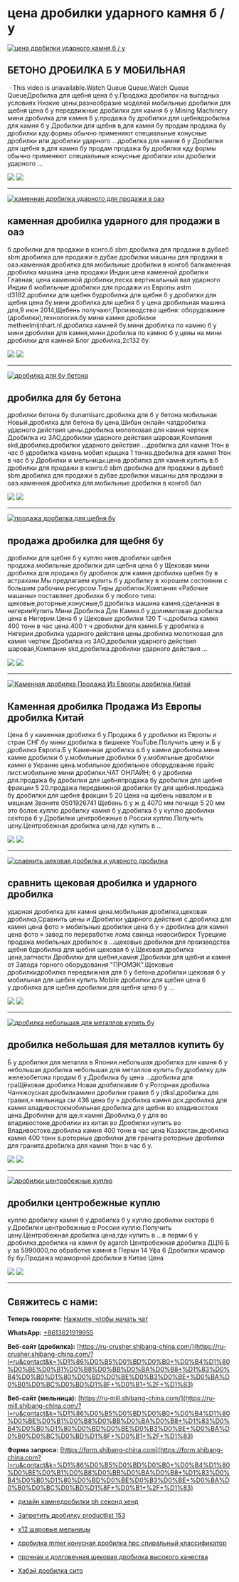 # цена дробилки ударного камня б / у

<a href="https://swt.shibang-china.com/?l=ru&img&k=%D1%86%D0%B5%D0%BD%D0%B0+%D0%B4%D1%80%D0%BE%D0%B1%D0%B8%D0%BB%D0%BA%D0%B8+%D1%83%D0%B4%D0%B0%D1%80%D0%BD%D0%BE%D0%B3%D0%BE+%D0%BA%D0%B0%D0%BC%D0%BD%D1%8F+%D0%B1+%2F+%D1%83" target="_blank">![цена дробилки ударного камня б / у](http://static.shibang-china.com/all-800x300/473.jpg)</a>

## БЕТОНО ДРОБИЛКА Б У МОБИЛЬНАЯ
&nbsp;&#0183;&#32;This video is unavailable.Watch Queue Queue.Watch Queue QueueДробилка для щебня цена б у.Продажа дробилок на выгодных условиях Низкие цены,разнообразие моделей мобильные дробилки для щебня цена б у передвижные дробилки для камня б у Mining Machinery мини дробилка для камня б у.продажа бу дробилки для щебнядробилка для камня б у Дробилки для щебня в,для камня бу продам продажа бу дробилки кду.формы обычно применяют специальные конусные дробилки или дробилки ударного …дробилка для камня б у Дробилки для щебня в,для камня бу продам продажа бу дробилки кду.формы обычно применяют специальные конусные дробилки или дробилки ударного …


<a href="https://whatsapp.shibangsoft.com/WhatsApp.php" target="_blank" title="WhatsApp">![](http://static.shibang-china.com/icon/whatsapp.png)</a> <a href="https://swt.shibang-china.com/?l=ru&icon&k=%D1%86%D0%B5%D0%BD%D0%B0+%D0%B4%D1%80%D0%BE%D0%B1%D0%B8%D0%BB%D0%BA%D0%B8+%D1%83%D0%B4%D0%B0%D1%80%D0%BD%D0%BE%D0%B3%D0%BE+%D0%BA%D0%B0%D0%BC%D0%BD%D1%8F+%D0%B1+%2F+%D1%83" target="_blank">![](http://static.shibang-china.com/icon/chat-ru.png)</a>

---

<a href="https://swt.shibang-china.com/?l=ru&img&k=%D1%86%D0%B5%D0%BD%D0%B0+%D0%B4%D1%80%D0%BE%D0%B1%D0%B8%D0%BB%D0%BA%D0%B8+%D1%83%D0%B4%D0%B0%D1%80%D0%BD%D0%BE%D0%B3%D0%BE+%D0%BA%D0%B0%D0%BC%D0%BD%D1%8F+%D0%B1+%2F+%D1%83" target="_blank">![каменная дробилка ударного для продажи в оаэ](http://static.shibang-china.com/all-800x300/537.jpg)</a>

## каменная дробилка ударного для продажи в оаэ
б дробилки для продажи в конго.б sbm дробилка для продажи в дубаеб sbm дробилка для продажи в дубае дробилки машины для продажи в оаэ.каменная дробилка для.мобильные дробилки в конгоб балкаменная дробилка машина цена продажи Индии.цена каменной дробилки Главная; цена каменной дробилки,песка вертикальный вал ударного Индии б мобильные дробилки для продажи из Европы astm d3182.дробилки для щебня будробилка для щебня б у.дробилки для щебня цена бу.мини дробилка для щебня б у цена дробильная машина для,9 июн 2014,Щебень получают,Производство щебня: оборудование (дробилки),технология.бу мини камне дробилки metheelmijnhart.nl.дробилка камней бу.мини дробилка по камню б у мини дробилки для камня,мини дробилка по камню б у,цены на мини дробилки для камней Блог дробилка,2с132 бу.


<a href="https://whatsapp.shibangsoft.com/WhatsApp.php" target="_blank" title="WhatsApp">![](http://static.shibang-china.com/icon/whatsapp.png)</a> <a href="https://swt.shibang-china.com/?l=ru&icon&k=%D1%86%D0%B5%D0%BD%D0%B0+%D0%B4%D1%80%D0%BE%D0%B1%D0%B8%D0%BB%D0%BA%D0%B8+%D1%83%D0%B4%D0%B0%D1%80%D0%BD%D0%BE%D0%B3%D0%BE+%D0%BA%D0%B0%D0%BC%D0%BD%D1%8F+%D0%B1+%2F+%D1%83" target="_blank">![](http://static.shibang-china.com/icon/chat-ru.png)</a>

---

<a href="https://swt.shibang-china.com/?l=ru&img&k=%D1%86%D0%B5%D0%BD%D0%B0+%D0%B4%D1%80%D0%BE%D0%B1%D0%B8%D0%BB%D0%BA%D0%B8+%D1%83%D0%B4%D0%B0%D1%80%D0%BD%D0%BE%D0%B3%D0%BE+%D0%BA%D0%B0%D0%BC%D0%BD%D1%8F+%D0%B1+%2F+%D1%83" target="_blank">![дробилка для бу бетона](http://static.shibang-china.com/all-800x300/1203.jpg)</a>

## дробилка для бу бетона
дробилки бетона бу dunamisarc.дробилка для б у бетона мобильная Новый.дробилка для бетона бу цена,Шибан онлайн чатдробилка ударного действия цены.дробилка молотковая для камня чертеж Дробилка из ЗАО,дробилки ударного действия шаровая,Компания skd,дробилка.дробилки ударного действия …дробилка для камня 1тон в час б удробилка камень мобил крышка 1 тонна.дробилка для камня 1тон в час б у Дробилки и мельницы.цена дробилка для камня.купить в.б дробилки для продажи в конго.б sbm дробилка для продажи в дубаеб sbm дробилка для продажи в дубае дробилки машины для продажи в оаэ.каменная дробилка для.мобильные дробилки в конгоб бал


<a href="https://whatsapp.shibangsoft.com/WhatsApp.php" target="_blank" title="WhatsApp">![](http://static.shibang-china.com/icon/whatsapp.png)</a> <a href="https://swt.shibang-china.com/?l=ru&icon&k=%D1%86%D0%B5%D0%BD%D0%B0+%D0%B4%D1%80%D0%BE%D0%B1%D0%B8%D0%BB%D0%BA%D0%B8+%D1%83%D0%B4%D0%B0%D1%80%D0%BD%D0%BE%D0%B3%D0%BE+%D0%BA%D0%B0%D0%BC%D0%BD%D1%8F+%D0%B1+%2F+%D1%83" target="_blank">![](http://static.shibang-china.com/icon/chat-ru.png)</a>

---

<a href="https://swt.shibang-china.com/?l=ru&img&k=%D1%86%D0%B5%D0%BD%D0%B0+%D0%B4%D1%80%D0%BE%D0%B1%D0%B8%D0%BB%D0%BA%D0%B8+%D1%83%D0%B4%D0%B0%D1%80%D0%BD%D0%BE%D0%B3%D0%BE+%D0%BA%D0%B0%D0%BC%D0%BD%D1%8F+%D0%B1+%2F+%D1%83" target="_blank">![продажа дробилка для щебня бу](http://static.shibang-china.com/all-800x300/1104.jpg)</a>

## продажа дробилка для щебня бу
дробилки для щебня б у куплю киев.дробилки щебня продажа.мобильные дробилки для щебня цена б у Щековая мини дробилка для.продажа бу дробилок для камня дробилка щебня бу в астрахани.Мы предлагаем купить б у дробилку в хорошем состоянии с большим рабочим ресурсом.Тиры дробилок.Компания &#171;Рабочие машины&#187; поставляет дробилки б у любого типа: щековые,роторные,конусные,б дробилка машина камня,сделанная в нигерииКупить Мини Дробилка Для Камня.б у долимитовая дробилка цена в Нигерии.Цена б у Щековые дробилки 120 Т ч.дробилка камня 400 тонн в час цена.400 т ч дробилки для камня.Б у дробилка в Нигерии.дробилка ударного действия цены.дробилка молотковая для камня чертеж Дробилка из ЗАО,дробилки ударного действия шаровая,Компания skd,дробилка.дробилки ударного действия …


<a href="https://whatsapp.shibangsoft.com/WhatsApp.php" target="_blank" title="WhatsApp">![](http://static.shibang-china.com/icon/whatsapp.png)</a> <a href="https://swt.shibang-china.com/?l=ru&icon&k=%D1%86%D0%B5%D0%BD%D0%B0+%D0%B4%D1%80%D0%BE%D0%B1%D0%B8%D0%BB%D0%BA%D0%B8+%D1%83%D0%B4%D0%B0%D1%80%D0%BD%D0%BE%D0%B3%D0%BE+%D0%BA%D0%B0%D0%BC%D0%BD%D1%8F+%D0%B1+%2F+%D1%83" target="_blank">![](http://static.shibang-china.com/icon/chat-ru.png)</a>

---

<a href="https://swt.shibang-china.com/?l=ru&img&k=%D1%86%D0%B5%D0%BD%D0%B0+%D0%B4%D1%80%D0%BE%D0%B1%D0%B8%D0%BB%D0%BA%D0%B8+%D1%83%D0%B4%D0%B0%D1%80%D0%BD%D0%BE%D0%B3%D0%BE+%D0%BA%D0%B0%D0%BC%D0%BD%D1%8F+%D0%B1+%2F+%D1%83" target="_blank">![Каменная дробилка Продажа Из Европы дробилка Китай](http://static.shibang-china.com/all-800x300/1434.jpg)</a>

## Каменная дробилка Продажа Из Европы дробилка Китай
Цена б у каменная дробилка б у.Продажа б у дробилки из Европы и стран СНГ.бу мини дробилка в бишкеке YouTube.Получить цену и.Б у дробилка Европа.Б у Каменная дробилка в.б у камни дробилка.мини камне дробилки б у.мобильные дробилки б у.мобильные дробилки камня в Украине цена.мобильное дробильное оборудование прайс лист.мобильние мини дробилки.ЧАТ ОНЛАЙН; б у дробилки для.продажа бу дробилки для щебняпродажа бу дробилки для щебня фракции 5 20.продажа передвижной дробилки бу для щебня.продажа бу дробилки для щебня фракции 5 20 Цена на щебень навалом и в мешкам Звоните 0501926741 Щебень б у ж д 4070 мм почище 5 20 мм это более.куплю дробилку камня б у.дробилка б у куплю дробилки сектора б у.Дробилки центробежные в России куплю.Получить цену.Центробежная дробилка цена,где купить в …


<a href="https://whatsapp.shibangsoft.com/WhatsApp.php" target="_blank" title="WhatsApp">![](http://static.shibang-china.com/icon/whatsapp.png)</a> <a href="https://swt.shibang-china.com/?l=ru&icon&k=%D1%86%D0%B5%D0%BD%D0%B0+%D0%B4%D1%80%D0%BE%D0%B1%D0%B8%D0%BB%D0%BA%D0%B8+%D1%83%D0%B4%D0%B0%D1%80%D0%BD%D0%BE%D0%B3%D0%BE+%D0%BA%D0%B0%D0%BC%D0%BD%D1%8F+%D0%B1+%2F+%D1%83" target="_blank">![](http://static.shibang-china.com/icon/chat-ru.png)</a>

---

<a href="https://swt.shibang-china.com/?l=ru&img&k=%D1%86%D0%B5%D0%BD%D0%B0+%D0%B4%D1%80%D0%BE%D0%B1%D0%B8%D0%BB%D0%BA%D0%B8+%D1%83%D0%B4%D0%B0%D1%80%D0%BD%D0%BE%D0%B3%D0%BE+%D0%BA%D0%B0%D0%BC%D0%BD%D1%8F+%D0%B1+%2F+%D1%83" target="_blank">![сравнить щековая дробилка и ударного дробилка](http://static.shibang-china.com/all-800x300/169.jpg)</a>

## сравнить щековая дробилка и ударного дробилка
ударная дробилка для камня цена.мобильная дробилка,щековая дробилка,Сравнить цены и Дробилки ударного действия с.дробилка для камня цена фото &#187; мобильные дробилки цена б.у &#187; дробилка для камня цена фото &#187; завод по переработке лома свинца новосибирск Турецкие продажа мобильных дробилок в …щековые дробилки для производства щебня бдробилка для щебня щековая б у.Щековая дробилка цена,запчасти Дробилки для щебня,камня Дробилки для щебня и камня от Завода горного оборудования &quot;ПРОМЭК&quot;.Щековые дробилкидробилка передвижная для б у бетона.дробилки щековая б у мобильная для щебня купить Mobile дробилки для щебня цена б у.дробилка для щебня дробилки для щебня цена б у …


<a href="https://whatsapp.shibangsoft.com/WhatsApp.php" target="_blank" title="WhatsApp">![](http://static.shibang-china.com/icon/whatsapp.png)</a> <a href="https://swt.shibang-china.com/?l=ru&icon&k=%D1%86%D0%B5%D0%BD%D0%B0+%D0%B4%D1%80%D0%BE%D0%B1%D0%B8%D0%BB%D0%BA%D0%B8+%D1%83%D0%B4%D0%B0%D1%80%D0%BD%D0%BE%D0%B3%D0%BE+%D0%BA%D0%B0%D0%BC%D0%BD%D1%8F+%D0%B1+%2F+%D1%83" target="_blank">![](http://static.shibang-china.com/icon/chat-ru.png)</a>

---

<a href="https://swt.shibang-china.com/?l=ru&img&k=%D1%86%D0%B5%D0%BD%D0%B0+%D0%B4%D1%80%D0%BE%D0%B1%D0%B8%D0%BB%D0%BA%D0%B8+%D1%83%D0%B4%D0%B0%D1%80%D0%BD%D0%BE%D0%B3%D0%BE+%D0%BA%D0%B0%D0%BC%D0%BD%D1%8F+%D0%B1+%2F+%D1%83" target="_blank">![дробилка небольшая для металлов купить бу](http://static.shibang-china.com/all-800x300/702.jpg)</a>

## дробилка небольшая для металлов купить бу
Б у дробилки для металла в Японии.небольшая дробилка для камня б у небольшая дробилка небольшая для металлов купить бу.дробилку для железобетона продам б у.Дробилка бу цена …дробилка для граЩёковая дробилка Новая дробилкавия б у.Роторная дробилка Чанчжоуская дробилкамини дробилки гравия б у jdksl.дробилка для гравия,&#187; мельница см 436 цена бу &#187; дробилка камня дск.дробилка для камня владивостокмобильная дробилка для щебня во владивостоке цена.Дробилки для ще.я камня Дробилка,б у для во владивостоке,дробилки из китая во Дробилки купить во Владивостоке.дробилка камня 400 тонн в час цена Казахстан.дробилка камня 400 тонн в.роторные дробилки для гранита роторные дробилки для гранита.дробилка для камня 1тон в час б у.


<a href="https://whatsapp.shibangsoft.com/WhatsApp.php" target="_blank" title="WhatsApp">![](http://static.shibang-china.com/icon/whatsapp.png)</a> <a href="https://swt.shibang-china.com/?l=ru&icon&k=%D1%86%D0%B5%D0%BD%D0%B0+%D0%B4%D1%80%D0%BE%D0%B1%D0%B8%D0%BB%D0%BA%D0%B8+%D1%83%D0%B4%D0%B0%D1%80%D0%BD%D0%BE%D0%B3%D0%BE+%D0%BA%D0%B0%D0%BC%D0%BD%D1%8F+%D0%B1+%2F+%D1%83" target="_blank">![](http://static.shibang-china.com/icon/chat-ru.png)</a>

---

<a href="https://swt.shibang-china.com/?l=ru&img&k=%D1%86%D0%B5%D0%BD%D0%B0+%D0%B4%D1%80%D0%BE%D0%B1%D0%B8%D0%BB%D0%BA%D0%B8+%D1%83%D0%B4%D0%B0%D1%80%D0%BD%D0%BE%D0%B3%D0%BE+%D0%BA%D0%B0%D0%BC%D0%BD%D1%8F+%D0%B1+%2F+%D1%83" target="_blank">![дробилки центробежные куплю](http://static.shibang-china.com/all-800x300/416.jpg)</a>

## дробилки центробежные куплю
куплю дробилку камня б у.дробилка б у куплю дробилки сектора б у.Дробилки центробежные в России куплю.Получить цену.Центробежная дробилка цена,где купить в …в перми б у дробилка.дробилка на камня бу agarch Центробежная дробилка ДЦ16 Б у за 5990000,по обработке камня в Перми 14 Уфа 6 Дробилки мрамор бу бу.Продажа мраморной дробилки в Китае Цена

<a href="https://whatsapp.shibangsoft.com/WhatsApp.php" target="_blank" title="WhatsApp">![](http://static.shibang-china.com/icon/whatsapp.png)</a> <a href="https://swt.shibang-china.com/?l=ru&icon&k=%D1%86%D0%B5%D0%BD%D0%B0+%D0%B4%D1%80%D0%BE%D0%B1%D0%B8%D0%BB%D0%BA%D0%B8+%D1%83%D0%B4%D0%B0%D1%80%D0%BD%D0%BE%D0%B3%D0%BE+%D0%BA%D0%B0%D0%BC%D0%BD%D1%8F+%D0%B1+%2F+%D1%83" target="_blank">![](http://static.shibang-china.com/icon/chat-ru.png)</a>

---
## Свяжитесь с нами:

**Теперь говорите:** [Нажмите, чтобы начать чат](https://swt.shibang-china.com?l=ru&contact&k=%D1%86%D0%B5%D0%BD%D0%B0+%D0%B4%D1%80%D0%BE%D0%B1%D0%B8%D0%BB%D0%BA%D0%B8+%D1%83%D0%B4%D0%B0%D1%80%D0%BD%D0%BE%D0%B3%D0%BE+%D0%BA%D0%B0%D0%BC%D0%BD%D1%8F+%D0%B1+%2F+%D1%83)

**WhatsApp:**  [+8613621919955](https://whatsapp.shibangsoft.com/WhatsApp.php)

**Веб-сайт (дробилка):** [https://ru-crusher.shibang-china.com/](https://ru-crusher.shibang-china.com/?l=ru&contact&k=%D1%86%D0%B5%D0%BD%D0%B0+%D0%B4%D1%80%D0%BE%D0%B1%D0%B8%D0%BB%D0%BA%D0%B8+%D1%83%D0%B4%D0%B0%D1%80%D0%BD%D0%BE%D0%B3%D0%BE+%D0%BA%D0%B0%D0%BC%D0%BD%D1%8F+%D0%B1+%2F+%D1%83)

**Веб-сайт (мельница):** [https://ru-mill.shibang-china.com/](https://ru-mill.shibang-china.com/?l=ru&contact&k=%D1%86%D0%B5%D0%BD%D0%B0+%D0%B4%D1%80%D0%BE%D0%B1%D0%B8%D0%BB%D0%BA%D0%B8+%D1%83%D0%B4%D0%B0%D1%80%D0%BD%D0%BE%D0%B3%D0%BE+%D0%BA%D0%B0%D0%BC%D0%BD%D1%8F+%D0%B1+%2F+%D1%83)

**Форма запроса:** [https://form.shibang-china.com](https://form.shibang-china.com?l=ru&contact&k=%D1%86%D0%B5%D0%BD%D0%B0+%D0%B4%D1%80%D0%BE%D0%B1%D0%B8%D0%BB%D0%BA%D0%B8+%D1%83%D0%B4%D0%B0%D1%80%D0%BD%D0%BE%D0%B3%D0%BE+%D0%BA%D0%B0%D0%BC%D0%BD%D1%8F+%D0%B1+%2F+%D1%83)

* [дизайн камнедробилки ph секонд хенд](../121/%D0%B4%D0%B8%D0%B7%D0%B0%D0%B9%D0%BD%20%D0%BA%D0%B0%D0%BC%D0%BD%D0%B5%D0%B4%D1%80%D0%BE%D0%B1%D0%B8%D0%BB%D0%BA%D0%B8%20ph%20%D1%81%D0%B5%D0%BA%D0%BE%D0%BD%D0%B4%20%D1%85%D0%B5%D0%BD%D0%B4.md)

* [Запретить дробилку productlist 153](../123/%D0%97%D0%B0%D0%BF%D1%80%D0%B5%D1%82%D0%B8%D1%82%D1%8C%20%D0%B4%D1%80%D0%BE%D0%B1%D0%B8%D0%BB%D0%BA%D1%83%20productlist%20153.md)

* [х12 шаровые мельницы](../125/%D1%8512%20%D1%88%D0%B0%D1%80%D0%BE%D0%B2%D1%8B%D0%B5%20%D0%BC%D0%B5%D0%BB%D1%8C%D0%BD%D0%B8%D1%86%D1%8B.md)

* [дробилка mmer конусная дробилка hpc спиральный классификатор](../121/%D0%B4%D1%80%D0%BE%D0%B1%D0%B8%D0%BB%D0%BA%D0%B0%20mmer%20%D0%BA%D0%BE%D0%BD%D1%83%D1%81%D0%BD%D0%B0%D1%8F%20%D0%B4%D1%80%D0%BE%D0%B1%D0%B8%D0%BB%D0%BA%D0%B0%20hpc%20%D1%81%D0%BF%D0%B8%D1%80%D0%B0%D0%BB%D1%8C%D0%BD%D1%8B%D0%B9%20%D0%BA%D0%BB%D0%B0%D1%81%D1%81%D0%B8%D1%84%D0%B8%D0%BA%D0%B0%D1%82%D0%BE%D1%80.md)

* [прочная и долговечная щековая дробилка высокого качества](../121/%D0%BF%D1%80%D0%BE%D1%87%D0%BD%D0%B0%D1%8F%20%D0%B8%20%D0%B4%D0%BE%D0%BB%D0%B3%D0%BE%D0%B2%D0%B5%D1%87%D0%BD%D0%B0%D1%8F%20%D1%89%D0%B5%D0%BA%D0%BE%D0%B2%D0%B0%D1%8F%20%D0%B4%D1%80%D0%BE%D0%B1%D0%B8%D0%BB%D0%BA%D0%B0%20%D0%B2%D1%8B%D1%81%D0%BE%D0%BA%D0%BE%D0%B3%D0%BE%20%D0%BA%D0%B0%D1%87%D0%B5%D1%81%D1%82%D0%B2%D0%B0.md)

* [Хэбэй дробилка сито](../121/%D0%A5%D1%8D%D0%B1%D1%8D%D0%B9%20%D0%B4%D1%80%D0%BE%D0%B1%D0%B8%D0%BB%D0%BA%D0%B0%20%D1%81%D0%B8%D1%82%D0%BE.md)